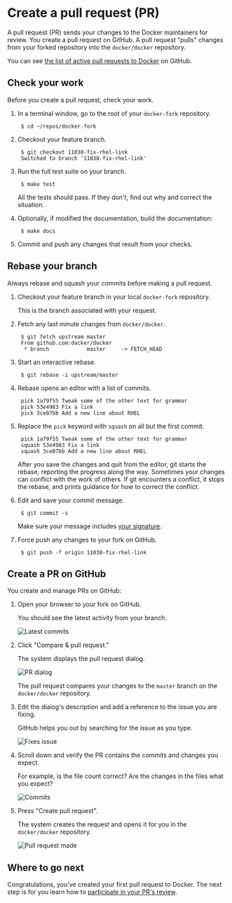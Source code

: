 <!--[metadata]>
+++
title = "Create a pull request (PR)"
description = "Basic workflow for Docker contributions"
keywords = ["contribute, pull request, review, workflow, beginner, squash,  commit"]
[menu.main]
parent = "smn_contribute"
+++
<![end-metadata]-->

# Create a pull request (PR)

A pull request (PR) sends your changes to the Docker maintainers for review. You
create a pull request on GitHub. A pull request "pulls" changes from your forked
repository into the `docker/docker` repository.

You can see <a href="https://github.com/docker/docker/pulls" target="_blank">the
list of active pull requests to Docker</a> on GitHub.

## Check your work

Before you create a pull request, check your work.

1. In a terminal window, go to the root of your `docker-fork` repository. 

        $ cd ~/repos/docker-fork

2. Checkout your feature branch.

        $ git checkout 11038-fix-rhel-link
        Switched to branch '11038-fix-rhel-link'

3. Run the full test suite on your branch.

		$ make test

	All the tests should pass. If they don't, find out why and correct the
	situation. 
    
4. Optionally, if modified the documentation, build the documentation:

		$ make docs

5. Commit and push any changes that result from your checks.

## Rebase your branch

Always rebase and squash your commits before making a pull request. 

1. Checkout your feature branch in your local `docker-fork` repository.

    This is the branch associated with your request.

2. Fetch any last minute changes from `docker/docker`.

        $ git fetch upstream master
        From github.com:docker/docker
         * branch            master     -> FETCH_HEAD

3. Start an interactive rebase.

        $ git rebase -i upstream/master

4. Rebase opens an editor with a list of commits.

        pick 1a79f55 Tweak some of the other text for grammar
        pick 53e4983 Fix a link
        pick 3ce07bb Add a new line about RHEL

5. Replace the `pick` keyword with `squash` on all but the first commit.

        pick 1a79f55 Tweak some of the other text for grammar
        squash 53e4983 Fix a link
        squash 3ce07bb Add a new line about RHEL

    After you save the changes and quit from the editor, git starts
    the rebase, reporting the progress along the way. Sometimes
    your changes can conflict with the work of others. If git
    encounters a conflict, it stops the rebase, and prints guidance
    for how to correct the conflict.

6. Edit and save your commit message.

        $ git commit -s

    Make sure your message includes <a href="../set-up-git" target="_blank">your signature</a>.

7. Force push any changes to your fork on GitHub.

        $ git push -f origin 11038-fix-rhel-link
        
## Create a PR on GitHub

You create and manage PRs on GitHub:

1. Open your browser to your fork on GitHub.

    You should see the latest activity from your branch.

    ![Latest commits](/project/images/latest_commits.png)


2. Click "Compare & pull request."

    The system displays the pull request dialog. 

    ![PR dialog](/project/images/to_from_pr.png)

    The pull request compares your changes to the `master` branch on the
    `docker/docker` repository.

3. Edit the dialog's description and add a reference to the issue you are fixing.

    GitHub helps you out by searching for the issue as you type.

    ![Fixes issue](/project/images/fixes_num.png)

4. Scroll down and verify the PR contains the commits and changes you expect.

    For example, is the file count correct? Are the changes in the files what
    you expect?

    ![Commits](/project/images/commits_expected.png)

5. Press "Create pull request".

    The system creates the request and opens it for you in the `docker/docker`
    repository.

    ![Pull request made](/project/images/pull_request_made.png)


## Where to go next

Congratulations, you've created your first pull request to Docker. The next
step is for you learn how to [participate in your PR's
review](/project/review-pr/).
